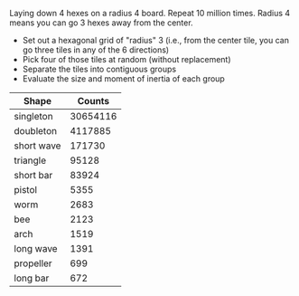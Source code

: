 Laying down 4 hexes on a radius 4 board. Repeat 10 million times.
Radius 4 means you can go 3 hexes away from the center.

- Set out a hexagonal grid of "radius" 3 (i.e., from the center tile, you can go three tiles in any of the 6 directions)
- Pick four of those tiles at random (without replacement)
- Separate the tiles into contiguous groups
- Evaluate the size and moment of inertia of each group

| Shape      | Counts   |
|------------|----------|
| singleton  | 30654116 |
| doubleton  | 4117885  |
| short wave | 171730   |
| triangle   | 95128    |
| short bar  | 83924    |
| pistol     | 5355     |
| worm       | 2683     |
| bee        | 2123     |
| arch       | 1519     |
| long wave  | 1391     |
| propeller  | 699      |
| long bar   | 672      |

